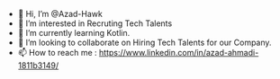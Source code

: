 - 👋 Hi, I’m @Azad-Hawk
- 👀 I’m interested in Recruting Tech Talents
- 🌱 I’m currently learning Kotlin.
- 💞️ I’m looking to collaborate on Hiring Tech Talents for our Company.
- 📫 How to reach me : https://www.linkedin.com/in/azad-ahmadi-1811b3149/

<!---
Azad-Hawk/Azad-Hawk is a ✨ special ✨ repository because its `README.md` (this file) appears on your GitHub profile.
You can click the Preview link to take a look at your changes.
--->
